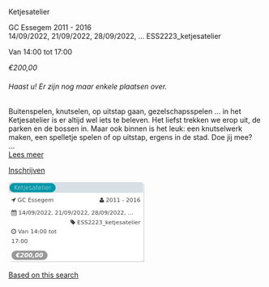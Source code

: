 Ketjesatelier

GC Essegem 2011 - 2016  
14/09/2022, 21/09/2022, 28/09/2022, ... ESS2223\_ketjesatelier  

Van 14:00 tot 17:00

*€200,00*

  

###### *Haast u! Er zijn nog maar enkele plaatsen over.*

  

Buitenspelen, knutselen, op uitstap gaan, gezelschapsspelen … in het Ketjesatelier is er altijd wel iets te beleven. Het liefst trekken we erop uit, de parken en de bossen in. Maar ook binnen is het leuk: een knutselwerk maken, een spelletje spelen of op uitstap, ergens in de stad. Doe jij mee?  
 ...  
[Lees meer](https://tickets.vgc.be/activity/subscribe/ESS2223_ketjesatelier)

[Inschrijven](https://tickets.vgc.be/activity/subscribe/ESS2223_ketjesatelier)

![](79694.png)

[Based on this search](https://tickets.vgc.be/activity/index?&vrijeplaatsen=1&Age%5B%5D=4%2C6&entity=109)
